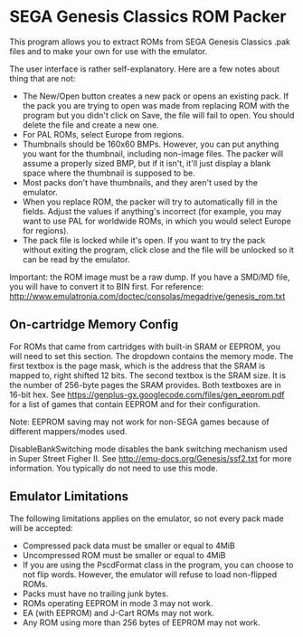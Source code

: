 SEGA Genesis Classics ROM Packer
================================

This program allows you to extract ROMs from SEGA Genesis Classics .pak files and
to make your own for use with the emulator.

The user interface is rather self-explanatory. Here are a few notes about thing that
are not:

- The New/Open button creates a new pack or opens an existing pack. If the pack you
  are trying to open was made from replacing ROM with the program but you didn't click
  on Save, the file will fail to open. You should delete the file and create a new one.
- For PAL ROMs, select Europe from regions.
- Thumbnails should be 160x60 BMPs. However, you can put anything you want for the
  thumbnail, including non-image files. The packer will assume a properly sized BMP,
  but if it isn't, it'll just display a blank space where the thumbnail is supposed to be.
- Most packs don't have thumbnails, and they aren't used by the emulator.
- When you replace ROM, the packer will try to automatically fill in the fields. Adjust
  the values if anything's incorrect (for example, you may want to use PAL for worldwide
  ROMs, in which you would select Europe for regions).
- The pack file is locked while it's open. If you want to try the pack without exiting
  the program, click close and the file will be unlocked so it can be read by the emulator.

Important: the ROM image must be a raw dump. If you have a SMD/MD file, you will have to
convert it to BIN first. For reference: http://www.emulatronia.com/doctec/consolas/megadrive/genesis_rom.txt

On-cartridge Memory Config
--------------------------
For ROMs that came from cartridges with built-in SRAM or EEPROM, you will need to set
this section. The dropdown contains the memory mode. The first textbox is the page mask,
which is the address that the SRAM is mapped to, right shifted 12 bits. The second textbox
is the SRAM size. It is the number of 256-byte pages the SRAM provides. Both textboxes are
in 16-bit hex. See https://genplus-gx.googlecode.com/files/gen_eeprom.pdf for a list of
games that contain EEPROM and for their configuration.

Note: EEPROM saving may not work for non-SEGA games because of different mappers/modes used.

DisableBankSwitching mode disables the bank switching mechanism used in Super Street Figher
II. See http://emu-docs.org/Genesis/ssf2.txt for more information. You typically do not
need to use this mode.

Emulator Limitations
--------------------
The following limitations applies on the emulator, so not every pack made will be accepted:

- Compressed pack data must be smaller or equal to 4MiB
- Uncompressed ROM must be smaller or equal to 4MiB
- If you are using the PscdFormat class in the program, you can choose to not flip words.
  However, the emulator will refuse to load non-flipped ROMs.
- Packs must have no trailing junk bytes.
- ROMs operating EEPROM in mode 3 may not work.
- EA (with EEPROM) and J-Cart ROMs may not work.
- Any ROM using more than 256 bytes of EEPROM may not work.
